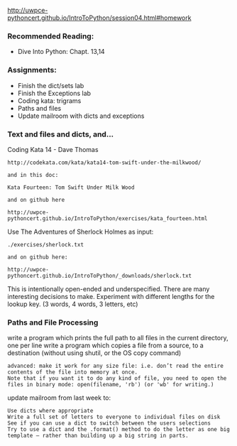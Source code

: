 http://uwpce-pythoncert.github.io/IntroToPython/session04.html#homework

### Recommended Reading:

- Dive Into Python: Chapt. 13,14

### Assignments:

- Finish the dict/sets lab
- Finish the Exceptions lab
- Coding kata: trigrams
- Paths and files
- Update mailroom with dicts and exceptions


### Text and files and dicts, and...
Coding Kata 14 - Dave Thomas

	http://codekata.com/kata/kata14-tom-swift-under-the-milkwood/

	and in this doc:

	Kata Fourteen: Tom Swift Under Milk Wood

	and on github here

	http://uwpce-pythoncert.github.io/IntroToPython/exercises/kata_fourteen.html

Use The Adventures of Sherlock Holmes as input:

	./exercises/sherlock.txt

	and on github here:

	http://uwpce-pythoncert.github.io/IntroToPython/_downloads/sherlock.txt

This is intentionally open-ended and underspecified. There are many interesting decisions to make.
Experiment with different lengths for the lookup key. (3 words, 4 words, 3 letters, etc)

### Paths and File Processing

write a program which prints the full path to all files in the current directory, one per line
write a program which copies a file from a source, to a destination (without using shutil, or the OS copy command)

	advanced: make it work for any size file: i.e. don’t read the entire contents of the file into memory at once.
	Note that if you want it to do any kind of file, you need to open the files in binary mode: open(filename, 'rb') (or 'wb' for writing.)

update mailroom from last week to:

	Use dicts where appropriate
	Write a full set of letters to everyone to individual files on disk
	See if you can use a dict to switch between the users selections
	Try to use a dict and the .format() method to do the letter as one big template – rather than building up a big string in parts.